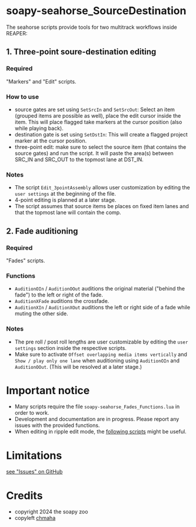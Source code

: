 # soapy-seahorse_SourceDestination
The seahorse scripts provide tools for two multitrack workflows inside REAPER:

## 1. Three-point soure-destination editing
### Required
"Markers" and "Edit" scripts.
### How to use
- source gates are set using ```SetSrcIn``` and ```SetSrcOut```: Select an item (grouped items are possible as well), place the edit cursor inside the item. This will place flagged take markers at the cursor position (also while playing back).
- destination gate is set using ```SetDstIn```: This will create a flagged project marker at the cursor position.
- three-point edit: make sure to select the source item (that contains the source gates) and run the script. It will paste the area(s) between SRC_IN and SRC_OUT to the topmost lane at DST_IN.
### Notes
- The script ```Edit_3pointAssembly``` allows user customization by editing the ```user settings``` at the beginning of the file.
- 4-point editing is planned at a later stage.
- The script assumes that source items be places on fixed item lanes and that the topmost lane will contain the comp.

## 2. Fade auditioning
### Required
"Fades" scripts.
### Functions
- ```AuditionOIn``` / ```AuditionOOut``` auditions the original material ("behind the fade") to the left or right of the fade.
- ```AuditionXFade``` auditions the crossfade.
- ```AuditionXIn``` / ```AuditionXOut``` auditions the left or right side of a fade while muting the other side.
### Notes
- The pre roll / post roll lengths are user customizable by editing the ```user settings``` section inside the respective scripts.
- Make sure to activate ```Offset overlapping media items vertically``` and ```Show / play only one lane``` when auditioning using ```AuditionOIn``` and ```AuditionOOut```. (This will be resolved at a later stage.)

# Important notice
- Many scripts require the file ```soapy-seahorse_Fades_Functions.lua``` in order to work.
- Development and documentation are in progress. Please report any issues with the provided functions.
- When editing in ripple edit mode, the [following scripts](https://github.com/soapy-bat/soapy-snail_LockSource) might be useful.

# Limitations
[see "Issues" on GitHub](https://github.com/soapy-bat/soapy-seahorse_SourceDestination/issues)

# Credits
- copyright 2024 the soapy zoo
- copyleft [chmaha](https://chmaha.github.io/ReaClassical/)